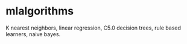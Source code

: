 mlalgorithms
============
 K nearest neighbors, linear regression, C5.0 decision trees, rule based learners, naive bayes.
